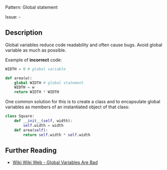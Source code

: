 Pattern: Global statement

Issue: -

## Description

Global variables reduce code readability and often cause bugs. Avoid global variable as much as possible. 


Example of **incorrect** code:
```python
WIDTH = 0 # global variable

def area(w):
    global WIDTH # global statement
    WIDTH = w
    return WIDTH * WIDTH
```

One common solution for this is to create a class and to encapsulate global variables as members of an instantiated object of that class:


```python
class Square:
    def __init__(self, width):
        self.width = width
    def area(self):
        return self.width * self.width
```

## Further Reading

* [Wiki Wiki Web - Global Variables Are Bad](http://wiki.c2.com/?GlobalVariablesAreBad)

